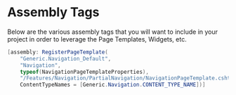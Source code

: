 ﻿# Assembly Tags
Below are the various assembly tags that you will want to include in your project in order to leverage the Page Templates, Widgets, etc.

```csharp
[assembly: RegisterPageTemplate(
    "Generic.Navigation_Default",
    "Navigation",
    typeof(NavigationPageTemplateProperties),
    "/Features/Navigation/PartialNavigation/NavigationPageTemplate.cshtml",
    ContentTypeNames = [Generic.Navigation.CONTENT_TYPE_NAME])]

```
